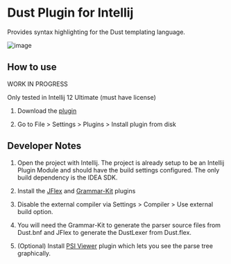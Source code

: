 # Dust Plugin for Intellij

Provides syntax highlighting for the Dust templating language.

![image](http://yifanz.github.com/Intellij-Dust/images/dust_screenshot_15FEB2013.png)

## How to use

WORK IN PROGRESS

Only tested in Intellij 12 Ultimate (must have license)

1. Download the [plugin](http://yifanz.github.com/Intellij-Dust/downloads/dust_syntax_ea80498a065bfb.jar)

2. Go to File > Settings > Plugins > Install plugin from disk

## Developer Notes

1. Open the project with Intellij. The project is already setup to be an Intellij Plugin Module and should have the build settings configured. The only build dependency is the IDEA SDK.

2. Install the [JFlex](http://plugins.jetbrains.com/plugin/?id=263) and [Grammar-Kit](http://plugins.jetbrains.com/plugin/?id=6606) plugins

3. Disable the external compiler via Settings > Compiler > Use external build option.

3. You will need the Grammar-Kit to generate the parser source files from Dust.bnf and JFlex to generate the DustLexer from Dust.flex.

4. (Optional) Install [PSI Viewer](http://plugins.jetbrains.com/plugin/?id=227) plugin which lets you see the parse tree graphically.
